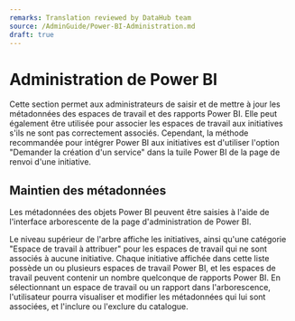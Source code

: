 ```yaml
---
remarks: Translation reviewed by DataHub team
source: /AdminGuide/Power-BI-Administration.md
draft: true
---
```


# Administration de Power BI

Cette section permet aux administrateurs de saisir et de mettre à jour les métadonnées des espaces de travail et des rapports Power BI. Elle peut également être utilisée pour associer les espaces de travail aux initiatives s'ils ne sont pas correctement associés. Cependant, la méthode recommandée pour intégrer Power BI aux initiatives est d'utiliser l'option "Demander la création d'un service" dans la tuile Power BI de la page de renvoi d'une initiative.

## Maintien des métadonnées

Les métadonnées des objets Power BI peuvent être saisies à l'aide de l'interface arborescente de la page d'administration de Power BI.

Le niveau supérieur de l'arbre affiche les initiatives, ainsi qu'une catégorie "Espace de travail à attribuer" pour les espaces de travail qui ne sont associés à aucune initiative. Chaque initiative affichée dans cette liste possède un ou plusieurs espaces de travail Power BI, et les espaces de travail peuvent contenir un nombre quelconque de rapports Power BI. En sélectionnant un espace de travail ou un rapport dans l'arborescence, l'utilisateur pourra visualiser et modifier les métadonnées qui lui sont associées, et l'inclure ou l'exclure du catalogue.

